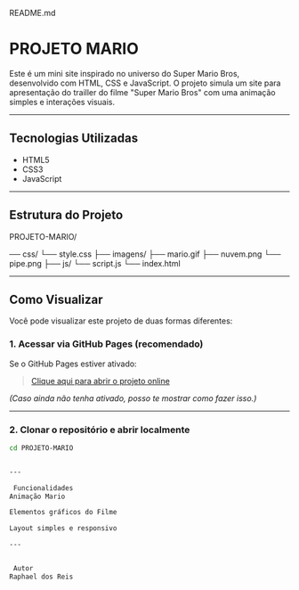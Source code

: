 README.md

#  PROJETO MARIO

Este é um mini site inspirado no universo do Super Mario Bros, desenvolvido com HTML, CSS e JavaScript. 
O projeto simula um site para apresentação do trailler do filme "Super Mario Bros" com uma animação simples e interações visuais.

---

##  Tecnologias Utilizadas

- HTML5
- CSS3
- JavaScript

---

##  Estrutura do Projeto


PROJETO-MARIO/

── css/
 └── style.css
├── imagens/
 ├── mario.gif
 ├── nuvem.png
 └── pipe.png
├── js/
 └── script.js
└── index.html

---

## Como Visualizar

Você pode visualizar este projeto de duas formas diferentes:

###  1. Acessar via GitHub Pages (recomendado)

Se o GitHub Pages estiver ativado:

> [Clique aqui para abrir o projeto online](https://raphaeldosreis.github.io/PROJETO-MARIO)

*(Caso ainda não tenha ativado, posso te mostrar como fazer isso.)*

---

###  2. Clonar o repositório e abrir localmente

```bash git clone https://github.com/raphaeldosreis/PROJETO-MARIO.git
cd PROJETO-MARIO 


---

 Funcionalidades
Animação Mario

Elementos gráficos do Filme

Layout simples e responsivo

---


 Autor
Raphael dos Reis
